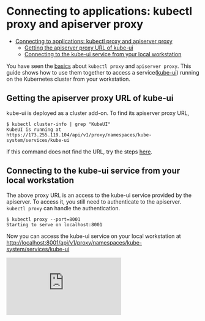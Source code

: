 <!-- BEGIN MUNGE: UNVERSIONED_WARNING -->


<!-- END MUNGE: UNVERSIONED_WARNING -->

# Connecting to applications: kubectl proxy and apiserver proxy

<!-- BEGIN MUNGE: GENERATED_TOC -->

- [Connecting to applications: kubectl proxy and apiserver proxy](#connecting-to-applications-kubectl-proxy-and-apiserver-proxy)
  - [Getting the apiserver proxy URL of kube-ui](#getting-the-apiserver-proxy-url-of-kube-ui)
  - [Connecting to the kube-ui service from your local workstation](#connecting-to-the-kube-ui-service-from-your-local-workstation)

<!-- END MUNGE: GENERATED_TOC -->

You have seen the [basics](accessing-the-cluster.md) about `kubectl proxy` and `apiserver proxy`. This guide shows how to use them together to access a service([kube-ui](ui.md)) running on the Kubernetes cluster from your workstation.


## Getting the apiserver proxy URL of kube-ui

kube-ui is deployed as a cluster add-on. To find its apiserver proxy URL,

```console
$ kubectl cluster-info | grep "KubeUI"
KubeUI is running at https://173.255.119.104/api/v1/proxy/namespaces/kube-system/services/kube-ui
```

if this command does not find the URL, try the steps [here](ui.md#accessing-the-ui).


## Connecting to the kube-ui service from your local workstation

The above proxy URL is an access to the kube-ui service provided by the apiserver. To access it, you still need to authenticate to the apiserver. `kubectl proxy` can handle the authentication.

```console
$ kubectl proxy --port=8001
Starting to serve on localhost:8001
```

Now you can access the kube-ui service on your local workstation at [http://localhost:8001/api/v1/proxy/namespaces/kube-system/services/kube-ui](http://localhost:8001/api/v1/proxy/namespaces/kube-system/services/kube-ui)




<!-- BEGIN MUNGE: IS_VERSIONED -->
<!-- TAG IS_VERSIONED -->
<!-- END MUNGE: IS_VERSIONED -->


<!-- BEGIN MUNGE: GENERATED_ANALYTICS -->
[![Analytics](https://kubernetes-site.appspot.com/UA-36037335-10/GitHub/docs/user-guide/connecting-to-applications-proxy.md?pixel)]()
<!-- END MUNGE: GENERATED_ANALYTICS -->
